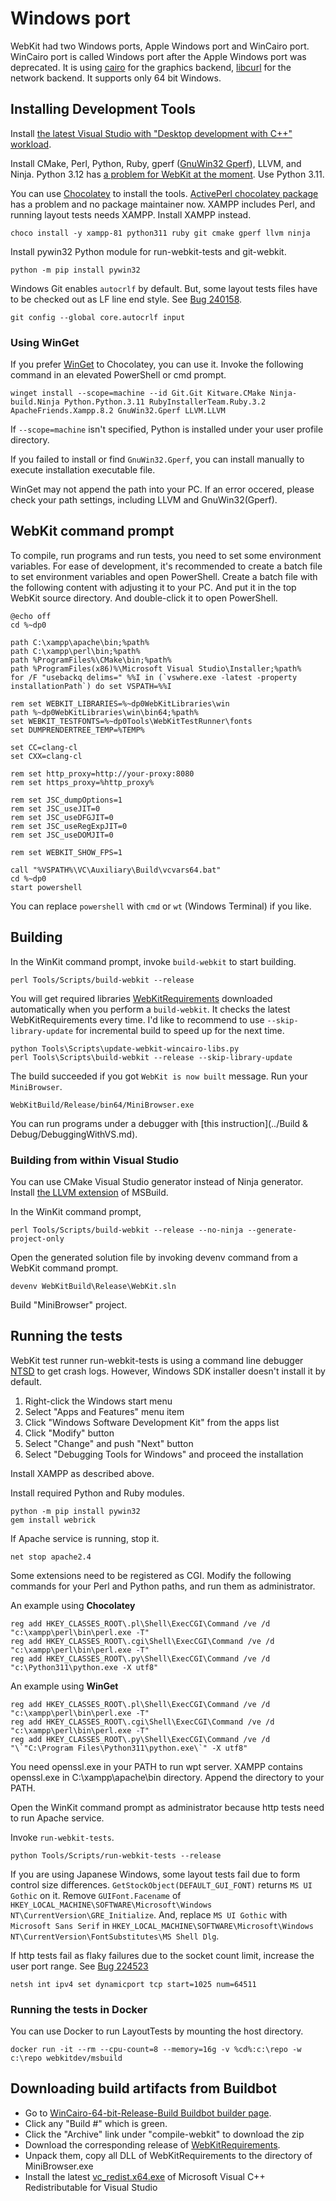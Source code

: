 # Windows port

WebKit had two Windows ports, Apple Windows port and WinCairo port.
WinCairo port is called Windows port after the Apple Windows port was deprecated.
It is using [cairo](https://www.cairographics.org/) for the graphics backend, [libcurl](https://curl.se/libcurl/) for the network backend.
It supports only 64 bit Windows.

## Installing Development Tools

Install [the latest Visual Studio with "Desktop development with C++" workload](https://learn.microsoft.com/en-us/cpp/build/vscpp-step-0-installation).

Install CMake, Perl, Python, Ruby, gperf \([GnuWin32 Gperf](https://gnuwin32.sourceforge.net/packages/gperf.htm)\), LLVM, and Ninja.
Python 3.12 has [a problem for WebKit at the moment](https://webkit.org/b/261113). Use Python 3.11.

You can use [Chocolatey](https://community.chocolatey.org/) to install the tools.
[ActivePerl chocolatey package](https://community.chocolatey.org/packages/ActivePerl) has a problem and no package maintainer now.
XAMPP includes Perl, and running layout tests needs XAMPP. Install XAMPP instead.

```
choco install -y xampp-81 python311 ruby git cmake gperf llvm ninja
```

Install pywin32 Python module for run-webkit-tests and git-webkit.

```
python -m pip install pywin32
```

Windows Git enables `autocrlf` by default. But, some layout tests files have to be checked out as LF line end style. See [Bug 240158](https://bugs.webkit.org/show_bug.cgi?id=240158).

```
git config --global core.autocrlf input
```

### Using WinGet

If you prefer [WinGet](https://learn.microsoft.com/en-us/windows/package-manager/winget/) to Chocolatey, you can use it.
Invoke the following command in an elevated PowerShell or cmd prompt.

```
winget install --scope=machine --id Git.Git Kitware.CMake Ninja-build.Ninja Python.Python.3.11 RubyInstallerTeam.Ruby.3.2 ApacheFriends.Xampp.8.2 GnuWin32.Gperf LLVM.LLVM
```

If `--scope=machine` isn't specified, Python is installed under your user profile directory.

If you failed to install or find `GnuWin32.Gperf`, you can install manually to execute installation executable file.
 
WinGet may not append the path into your PC.
If an error occered, please check your path settings, including LLVM and GnuWin32(Gperf).

## WebKit command prompt

To compile, run programs and run tests, you need to set some environment variables.
For ease of development, it's recommended to create a batch file to set environment variables and open PowerShell.
Create a batch file with the following content with adjusting it to your PC.
And put it in the top WebKit source directory.
And double-click it to open PowerShell.

```
@echo off
cd %~dp0

path C:\xampp\apache\bin;%path%
path C:\xampp\perl\bin;%path%
path %ProgramFiles%\CMake\bin;%path%
path %ProgramFiles(x86)%\Microsoft Visual Studio\Installer;%path%
for /F "usebackq delims=" %%I in (`vswhere.exe -latest -property installationPath`) do set VSPATH=%%I

rem set WEBKIT_LIBRARIES=%~dp0WebKitLibraries\win
path %~dp0WebKitLibraries\win\bin64;%path%
set WEBKIT_TESTFONTS=%~dp0Tools\WebKitTestRunner\fonts
set DUMPRENDERTREE_TEMP=%TEMP%

set CC=clang-cl
set CXX=clang-cl

rem set http_proxy=http://your-proxy:8080
rem set https_proxy=%http_proxy%

rem set JSC_dumpOptions=1
rem set JSC_useJIT=0
rem set JSC_useDFGJIT=0
rem set JSC_useRegExpJIT=0
rem set JSC_useDOMJIT=0

rem set WEBKIT_SHOW_FPS=1

call "%VSPATH%\VC\Auxiliary\Build\vcvars64.bat"
cd %~dp0
start powershell
```

You can replace `powershell` with `cmd` or `wt` (Windows Terminal) if you like.


## Building

In the WinKit command prompt, invoke `build-webkit` to start building.

```
perl Tools/Scripts/build-webkit --release
```

You will get required libraries [WebKitRequirements](https://github.com/WebKitForWindows/WebKitRequirements) downloaded automatically when you perform a `build-webkit`.
It checks the latest WebKitRequirements every time.
I'd like to recommend to use `--skip-library-update` for incremental build to speed up for the next time.

```
python Tools\Scripts\update-webkit-wincairo-libs.py
perl Tools\Scripts\build-webkit --release --skip-library-update
```

The build succeeded if you got `WebKit is now built` message. Run your `MiniBrowser`.

```
WebKitBuild/Release/bin64/MiniBrowser.exe
```

You can run programs under a debugger with [this instruction](../Build & Debug/DebuggingWithVS.md).

### Building from within Visual Studio

You can use CMake Visual Studio generator instead of Ninja generator.
Install [the LLVM extension](https://learn.microsoft.com/en-us/cpp/build/clang-support-msbuild) of MSBuild.

In the WinKit command prompt,

```
perl Tools/Scripts/build-webkit --release --no-ninja --generate-project-only
```

Open the generated solution file by invoking devenv command from a WebKit command prompt.

```
devenv WebKitBuild\Release\WebKit.sln
```

Build "MiniBrowser" project.


## Running the tests

WebKit test runner run-webkit-tests is using a command line debugger [NTSD](https://learn.microsoft.com/en-us/windows-hardware/drivers/debugger/debugging-using-cdb-and-ntsd) to get crash logs.
However, Windows SDK installer doesn't install it by default.

1. Right-click the Windows start menu
2. Select "Apps and Features" menu item
3. Click "Windows Software Development Kit" from the apps list
4. Click "Modify" button
5. Select "Change" and push "Next" button
6. Select "Debugging Tools for Windows" and proceed the installation

Install XAMPP as described above.

Install required Python and Ruby modules.

```
python -m pip install pywin32
gem install webrick
```

If Apache service is running, stop it.

```
net stop apache2.4
```

Some extensions need to be registered as CGI. Modify the following commands for your Perl and Python paths, and run them as administrator.

An example using **Chocolatey**
```
reg add HKEY_CLASSES_ROOT\.pl\Shell\ExecCGI\Command /ve /d "c:\xampp\perl\bin\perl.exe -T"
reg add HKEY_CLASSES_ROOT\.cgi\Shell\ExecCGI\Command /ve /d "c:\xampp\perl\bin\perl.exe -T"
reg add HKEY_CLASSES_ROOT\.py\Shell\ExecCGI\Command /ve /d "c:\Python311\python.exe -X utf8"
```

An example using **WinGet**
```
reg add HKEY_CLASSES_ROOT\.pl\Shell\ExecCGI\Command /ve /d "c:\xampp\perl\bin\perl.exe -T"
reg add HKEY_CLASSES_ROOT\.cgi\Shell\ExecCGI\Command /ve /d "c:\xampp\perl\bin\perl.exe -T"
reg add HKEY_CLASSES_ROOT\.py\Shell\ExecCGI\Command /ve /d "\`"C:\Program Files\Python311\python.exe\`" -X utf8"
```

You need openssl.exe in your PATH to run wpt server.
XAMPP contains openssl.exe in C:\xampp\apache\bin directory. Append the directory to your PATH.

Open the WinKit command prompt as administrator because http tests need to run Apache service.

Invoke `run-webkit-tests`.

```
python Tools/Scripts/run-webkit-tests --release
```

If you are using Japanese Windows, some layout tests fail due to form control size differences.
`GetStockObject(DEFAULT_GUI_FONT)` returns `MS UI Gothic` on it.
Remove `GUIFont.Facename` of `HKEY_LOCAL_MACHINE\SOFTWARE\Microsoft\Windows NT\CurrentVersion\GRE_Initialize`.
And, replace `MS UI Gothic` with `Microsoft Sans Serif` in `HKEY_LOCAL_MACHINE\SOFTWARE\Microsoft\Windows NT\CurrentVersion\FontSubstitutes\MS Shell Dlg`.

If http tests fail as flaky failures due to the socket count limit, increase the user port range. See [Bug 224523](https://bugs.webkit.org/show_bug.cgi?id=224523)
```
netsh int ipv4 set dynamicport tcp start=1025 num=64511
```

### Running the tests in Docker

You can use Docker to run LayoutTests by mounting the host directory.

```
docker run -it --rm --cpu-count=8 --memory=16g -v %cd%:c:\repo -w c:\repo webkitdev/msbuild
```

## Downloading build artifacts from Buildbot

 * Go to [WinCairo-64-bit-Release-Build Buildbot builder page](https://build.webkit.org/#/builders/731).
 * Click any "Build #" which is green.
 * Click the "Archive" link under "compile-webkit" to download the zip
 * Download the corresponding release of [WebKitRequirements](https://github.com/WebKitForWindows/WebKitRequirements/releases).
 * Unpack them, copy all DLL of WebKitRequirements to the directory of MiniBrowser.exe
 * Install the latest [vc_redist.x64.exe](https://docs.microsoft.com/en-us/cpp/windows/latest-supported-vc-redist) of Microsoft Visual C++ Redistributable for Visual Studio
